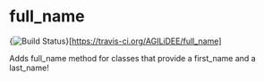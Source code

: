 full_name
=========
{<img src="https://travis-ci.org/AGILiDEE/full_name.png?branch=master" alt="Build Status" />}[https://travis-ci.org/AGILiDEE/full_name]

Adds full_name method for classes that provide a first_name and a last_name!
